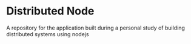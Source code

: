 # Distributed Node

A repository for the application built during a personal study of building distributed systems using nodejs
